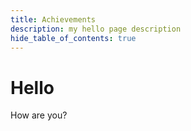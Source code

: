 ```yaml
---
title: Achievements
description: my hello page description
hide_table_of_contents: true
---
```


# Hello

How are you?